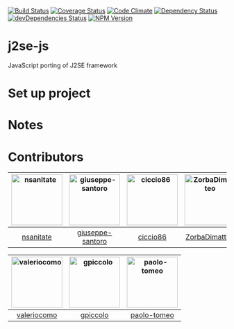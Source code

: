 [![Build Status](https://travis-ci.org/apuliasoft/j2se-js.svg?branch=master)](https://travis-ci.org/apuliasoft/j2se-js)
[![Coverage Status](https://coveralls.io/repos/github/apuliasoft/j2se-js/badge.svg?branch=master)](https://coveralls.io/github/apuliasoft/j2se-js?branch=master)
[![Code Climate](https://codeclimate.com/github/apuliasoft/j2se-js/badges/gpa.svg)](https://codeclimate.com/github/apuliasoft/j2se-js)
[![Dependency Status](https://david-dm.org/apuliasoft/j2se-js.svg)](https://david-dm.org/apuliasoft/j2se-js)
[![devDependencies Status](https://david-dm.org/apuliasoft/j2se-js/dev-status.svg)](https://david-dm.org/apuliasoft/j2se-js?type=dev)
[![NPM Version](https://badge.fury.io/js/j2se-js.svg)](https://badge.fury.io/js/j2se-js)

# j2se-js

JavaScript porting of J2SE framework

# Set up project

# Notes

# Contributors

[<img alt="nsanitate" src="https://avatars1.githubusercontent.com/u/666044?v=4&s=117" width="117">](https://github.com/nsanitate) |[<img alt="giuseppe-santoro" src="https://avatars0.githubusercontent.com/u/2903836?v=4&s=117" width="117">](https://github.com/giuseppe-santoro) |[<img alt="ciccio86" src="https://avatars1.githubusercontent.com/u/1651252?v=4&s=117" width="117">](https://github.com/ciccio86) |[<img alt="ZorbaDimatteo" src="https://avatars1.githubusercontent.com/u/18332250?v=4&s=117" width="117">](https://github.com/ZorbaDimatteo) |[<img alt="fdammacco" src="https://avatars2.githubusercontent.com/u/29536117?v=4&s=117" width="117">](https://github.com/fdammacco) |[<img alt="Gigitsu" src="https://avatars1.githubusercontent.com/u/3147882?v=4&s=117" width="117">](https://github.com/Gigitsu) |
:---: |:---: |:---: |:---: |:---: |:---: |
[nsanitate](https://github.com/nsanitate) |[giuseppe-santoro](https://github.com/giuseppe-santoro) |[ciccio86](https://github.com/ciccio86) |[ZorbaDimatteo](https://github.com/ZorbaDimatteo) |[fdammacco](https://github.com/fdammacco) |[Gigitsu](https://github.com/Gigitsu)

[<img alt="valeriocomo" src="https://avatars1.githubusercontent.com/u/7393493?v=4&s=117" width="117">](https://github.com/valeriocomo) |[<img alt="gpiccolo" src="https://avatars0.githubusercontent.com/u/8842625?v=4&s=117" width="117">](https://github.com/gpiccolo) |[<img alt="paolo-tomeo" src="https://avatars1.githubusercontent.com/u/7068099?v=4&s=117" width="117">](https://github.com/paolo-tomeo) |
:---: |:---: |:---: |
[valeriocomo](https://github.com/valeriocomo) |[gpiccolo](https://github.com/gpiccolo) |[paolo-tomeo](https://github.com/paolo-tomeo) |
